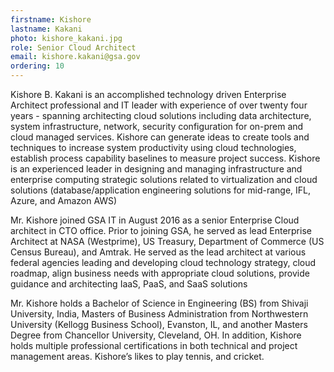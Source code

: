 ```yaml
---
firstname: Kishore
lastname: Kakani
photo: kishore_kakani.jpg
role: Senior Cloud Architect
email: kishore.kakani@gsa.gov
ordering: 10
---
```


Kishore B. Kakani is an accomplished technology driven Enterprise Architect professional and IT leader with experience of over twenty four years - spanning architecting cloud solutions including data architecture, system infrastructure, network, security configuration for on-prem and cloud managed services. Kishore can generate ideas to create tools and techniques to increase system productivity using cloud technologies, establish process capability baselines to measure project success. Kishore is an experienced leader in designing and managing infrastructure and enterprise computing strategic solutions related to virtualization and cloud solutions (database/application engineering solutions for mid-range, IFL, Azure, and Amazon AWS)

Mr. Kishore joined GSA IT in August 2016 as a senior Enterprise Cloud architect in CTO office. Prior to joining GSA, he served as lead Enterprise Architect at NASA (Westprime), US Treasury, Department of Commerce (US Census Bureau), and Amtrak. He served as the lead architect at various federal agencies leading and developing cloud technology strategy, cloud roadmap, align business needs with appropriate cloud solutions, provide guidance and architecting IaaS, PaaS, and SaaS solutions

Mr. Kishore holds a Bachelor of Science in Engineering (BS) from Shivaji University, India, Masters of Business Administration from Northwestern University (Kellogg Business School), Evanston, IL, and another Masters Degree from Chancellor University, Cleveland, OH. In addition, Kishore holds multiple professional certifications in both technical and project management areas. Kishore’s likes to play tennis, and cricket.
